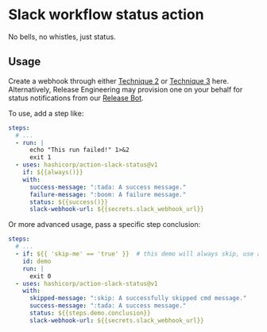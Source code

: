 # Slack workflow status action

No bells, no whistles, just status.

## Usage

Create a webhook through either [Technique 2](https://github.com/slackapi/slack-github-action#technique-2-slack-app) or 
[Technique 3](https://github.com/slackapi/slack-github-action#technique-3-slack-incoming-webhook) here. Alternatively,
Release Engineering may provision one on your behalf for status notifications from our [Release Bot](https://api.slack.com/apps/A034FRWL0RK/incoming-webhooks).

To use, add a step like:

```yaml
steps:
  # ...
  - run: |
      echo "This run failed!" 1>&2
      exit 1
  - uses: hashicorp/action-slack-status@v1
    if: ${{always()}}
    with:
      success-message: ":tada: A success message."
      failure-message: ":boom: A failure message."
      status: ${{success()}}
      slack-webhook-url: ${{secrets.slack_webhook_url}}
```

Or more advanced usage, pass a specific step conclusion:

```yaml
steps:
  # ...
  - if: ${{ 'skip-me' == 'true' }}  # this demo will always skip, use a real test instead :)
    id: demo
    run: |
      exit 0
  - uses: hashicorp/action-slack-status@v1
    with:
      skipped-message: ":skip: A successfully skipped cmd message."
      success-message: ":tada: A success message."
      status: ${{steps.demo.conclusion}}
      slack-webhook-url: ${{secrets.slack_webhook_url}}
```
